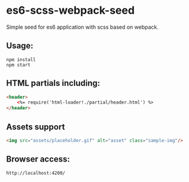 # es6-scss-webpack-seed
Simple seed for es6 application with scss based on webpack.

## Usage:
```ssh
npm install
npm start
```

## HTML partials including:
```html
<header>
    <%= require('html-loader!./partial/header.html') %>
</header>
```

## Assets support
```html
<img src="assets/placeholder.gif" alt="asset" class="sample-img"/>

```
## Browser access:
```
http://localhost:4200/
```

